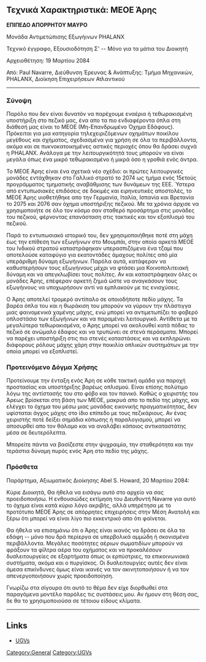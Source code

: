 ## Τεχνικά Χαρακτηριστικά: ΜΕΟΕ Άρης

**ΕΠΙΠΕΔΟ ΑΠΟΡΡΗΤΟΥ ΜΑΥΡΟ**

Μονάδα Αντιμετώπισης Εξωγήινων PHALANX

Τεχνικό έγγραφο, Εξουσιοδότηση Σ' -- Μόνο για τα μάτια του Διοικητή

Αρχειοθέτηση: 19 Μαρτίου 2084

Από: Paul Navarre, Διεύθυνση Έρευνας & Ανάπτυξης: Τμήμα Μηχανικών,
PHALANX, Διοίκηση Επιχειρήσεων Ατλαντικού

------------------------------------------------------------------------

### Σύνοψη

Παρόλο που δεν είναι δυνατόν να παρέχουμε εναέρια ή τεθωρακισμένη
υποστήριξη στο πεζικό μας, ένα απο τα πιο ενδιαφέροντα όπλα στη διάθεσή
μας είναι το ΜΕΟΕ (Μη-Επανδρωμένο Όχημα Εδάφους). Πρόκειται για μια
κατηγορία τηλεχειριζόμενων οχημάτων ποικίλου μεγέθους και σχήματος,
σχεδιασμένα για χρήση σε όλα τα περιβάλλοντα, ακόμα και σε
πυκνοκατοικημένες αστικές περιοχές όπου θα δράσει συχνά η PHALANX.
Ανάλογα με την λειτουργικότητά τους μπορούν να είναι μεγάλα όπως ένα
μικρό τεθωρακισμένο ή μικρά όσο η γροθιά ενός άντρα.

Το ΜΕΟΕ Άρης είναι ένα σχετικά νέο σχέδιο: οι πρώτες λειτουργικές
μονάδες εντάχθηκαν στο Γαλλικό στρατό το 2074 ως τμήμα ενός 15ετούς
προγράμματος τμηματικής αναβάθμισης των δυνάμεων της ΕΕΕ. Ύστερα από
εντυπωσιακές επιδόσεις σε δοκιμές και ειρηνευτικές αποστολές, το ΜΕΟΕ
Άρης υιοθετήθηκε απο την Γερμανία, Ιταλία, Ισπανία και Βρετανία το 2075
και 2076 σαν όχημα υποστήριξης πεζικού. Με τα χρόνια άρχισε να
χρησιμοποιήτε σε όλο τον κόσμο σαν σταθερό προσάρτημα στις μονάδες του
πεζικού, φέρνοντας επανάσταση στις τακτικές και τον εξοπλισμό του
πεζικού.

Παρά το εντυπωσιακό ιστορικό του, δεν χρησιμοποιήθηκε ποτέ στη μάχη έως
την επίθεση των εξωγήινων στο Μουμπάι, στην οποία αρκετά ΜΕΟΕ του
Ινδικού στρατού καταστράφηκαν υπερασπιζόμενα ένα τζαμί που αποτελούσε
καταφύγιο για εκατοντάδες άμαχους πολίτες από μία υπεράριθμη δύναμη
εξωγήινων. Παρόλα αυτά, κατάφεραν να καθυστερήσουν τους εξωγήινους μέχρι
να φτάσει μια Κοινοπολιτειακή δύναμη και να απεγκλωβίσει τους πολίτες.
Αν και καταστράφηκαν όλες οι μονάδες Άρης, επέφεραν αρκετή ζημιά ώστε να
αναγκάσουν τους εξωγήινους να υποχωρήσουν αντί να εμπλακούν με τις
ενισχύσεις.

Ο Άρης αποτελεί τρομερό αντίπαλο σε οποιοδήποτε πεδίο μάχης. Τα βαρέα
όπλα του και η θωράκιση του μπορούν να γύρουν την πλάστιγγα μιας
φαινομενικά χαμένης μάχης, ενώ μπορεί να αντιμετωπίζει το φοβερό
οπλοστάσιο των εξωγήινων και να παραμένει λειτουργικό. Αντίθετα με τα
μεγαλύτερα τεθωρακισμένα, ο Άρης μπορεί να ακολουθεί κατά πόδας το
πεζικό σε ανώμαλο έδαφος και να τρυπώνει σε στενά περάσματα. Μπορεί να
παρέχει υποστήριξη στις πιο στενές καταστάσεις και να εκπληρώνει
διάφορους ρόλους μάχης χάρη στην ποικιλία οπλικών συστημάτων με την
οποία μπορεί να εξοπλιστεί.

### Προτεινόμενο Δόγμα Χρήσης

Προτείνουμε την ένταξη ενός Άρη σε κάθε τακτική ομάδα για παροχή
προστασίας και υποστήριξης βαρέως οπλισμού. Είναι επίσης πολύτιμο λόγω
της αντίστασής του στο φόβο και τον πανικό. Καθώς ο χειριστής του Άρεως
βρίσκεται στη βάση των ΜΕΟΕ, μακρυά απο το πεδίο της μάχης, και ελέγχει
το όχημα του μέσω μιας μονάδας εικονικής πραγματικότητας, δεν υφίσταται
άγχος μάχης στο ίδιο επίπεδο με τους πεζικάριους. Αν ένας χειριστής ποτέ
δείξει σημάδια κόπωσης ή παραλογισμού, μπορεί να αποσυρθεί απο τον
θάλαμο και να αναλάβει κάποιος αντικαταστάτης μέσα σε δευτερόλεπτα.

Μπορείτε πάντα να βασίζεστε στην ψυχραιμία, την σταθερότητα και την
τεράστια δύναμη πυρός ενός Άρη στο πεδίο της μάχης.

### Πρόσθετα

Παράρτημα, Αξιωματικός Διοίκησης Abel S. Howard, 20 Μαρτίου 2084:

Κύριε Διοικητά, Θα ήθελα να εισάγω αυτό στο αρχείο να σας προειδοποιήσω.
Η ενθουσιώδες εκτίμηση του Διευθυντή Navarre για αυτό το όχημα είναι
κατά κύριο λόγο ακριβής, αλλά υπηρέτησα με το προτότυπο ΜΕΟΕ Άρης σε
απόρρητες επιχειρήσεις στην Μέση Ανατολή και ξέρω ότι μπορεί να είναι
λίγο πιο εκκεντρικό απο ότι φαίνεται.

Θα ήθελα να επισημάνω ότι ο Άρης είναι ικανός να δράσει σε όλα τα εδάφη
-- μόνο που δρά περίεργα σε υπερβολικά αμμώδη ή σκονισμένα περιβάλλοντα.
Μεγάλες ποσότητες αέριων σωματιδίων μπορούν να φράξουν τα φίλτρα αέρα
του οχήματος και να προκαλέσουν δυσλειτουργείες σε εξαρτήματα όπως οι
ερπύστριες, τα επικοινωνιακά συστήματα, ακόμα και ο πυργίσκος. Οι
δυσλειτουργίες αυτές δεν είναι άμεσα επικίνδυνες όμως είναι ικανές να
τον ακινητοποιήσουν ή να τον απενεργοποιήσουν χωρίς προειδοποίηση.

Γνωρίζω στα σίγουρα ότι αυτό το θέμα δεν είχε διορθωθεί στα παραγόμενα
μοντέλο παρόλες τις συστάσεις μου. Αν ήμουν στη θέση σας, δε θα το
χρησιμοποιούσα σε τέτοιου είδους κλίματα.

------------------------------------------------------------------------

## Links

- [UGVs](UGVs "wikilink")

[Category:General](Category:General "wikilink")
[Category:UGVs](Category:UGVs "wikilink")